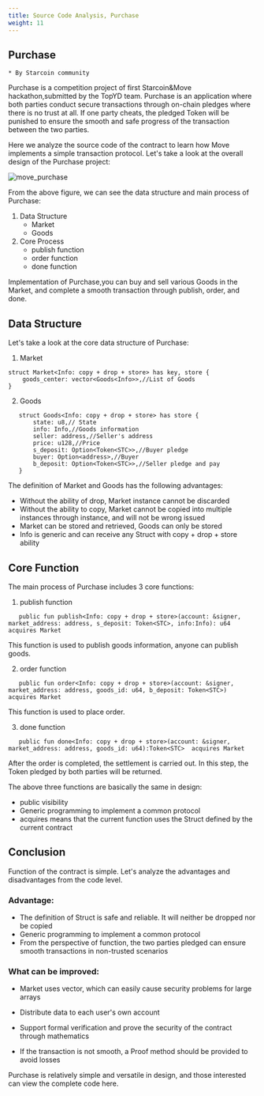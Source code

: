 ```yaml
---
title: Source Code Analysis, Purchase 
weight: 11
---
```


## Purchase

~~~
* By Starcoin community
~~~



Purchase is a competition project of first Starcoin&Move hackathon,submitted by the TopYD team. Purchase is an application where both parties conduct secure transactions through on-chain pledges where there is no trust at all. If one party cheats, the pledged Token will be punished to ensure the smooth and safe progress of the transaction between the two parties.

Here we analyze the source code of the contract to learn how Move implements a simple transaction protocol. Let's take a look at the overall design of the Purchase project:

![move_purchase](https://tva1.sinaimg.cn/large/008i3skNly1gug7xlve6mj60d303374a02.jpg)

From the above figure, we can see the data structure and main process of Purchase:

1. Data Structure
   - Market
   - Goods
2. Core Process
   - publish function
   - order function
   - done function

Implementation of Purchase,you can buy and sell various Goods in the Market, and complete a smooth transaction through publish, order, and done.



## Data Structure

Let's take a look at the core data structure of Purchase:

1. Market
~~~Move
struct Market<Info: copy + drop + store> has key, store {
    goods_center: vector<Goods<Info>>,//List of Goods
}
~~~

2. Goods

~~~Move
   struct Goods<Info: copy + drop + store> has store {
       state: u8,// State
       info: Info,//Goods information
       seller: address,//Seller's address
       price: u128,//Price
       s_deposit: Option<Token<STC>>,//Buyer pledge
       buyer: Option<address>,//Buyer
       b_deposit: Option<Token<STC>>,//Seller pledge and pay
   }
~~~

The definition of Market and Goods has the following advantages:

- Without the ability of drop, Market instance cannot be discarded
- Without the ability to copy, Market cannot be copied into multiple instances through instance, and will not be wrong issued 
- Market can be stored and retrieved, Goods can only be stored
- Info is generic and can receive any Struct with copy + drop + store ability



## Core Function

The main process of Purchase includes 3 core functions:

1. publish function

~~~Move
   public fun publish<Info: copy + drop + store>(account: &signer, market_address: address, s_deposit: Token<STC>, info:Info): u64 acquires Market
~~~

   This function is used to publish goods information, anyone can publish goods.

2. order function

~~~Move
   public fun order<Info: copy + drop + store>(account: &signer, market_address: address, goods_id: u64, b_deposit: Token<STC>) acquires Market 
~~~

   This function is used to place order.

3. done function

~~~Move
   public fun done<Info: copy + drop + store>(account: &signer, market_address: address, goods_id: u64):Token<STC>  acquires Market 
~~~

   After the order is completed, the settlement is carried out. In this step, the Token pledged by both parties will be returned.

   The above three functions are basically the same in design:

   - public visibility
   - Generic programming to implement a common protocol
   - acquires means that the current function uses the Struct defined by the current contract



## Conclusion

Function of the contract is simple. Let's analyze the advantages and disadvantages from the code level.

### Advantage:

- The definition of Struct is safe and reliable. It will neither be dropped nor be copied
- Generic programming to implement a common protocol
- From the perspective of  function, the two parties pledged can ensure smooth transactions in non-trusted scenarios

### What can be improved:

- Market uses vector, which can easily cause security problems for large arrays

- Distribute data to each user's own account

- Support formal verification and prove the security of the contract through mathematics

- If the transaction is not smooth, a Proof method should be provided to avoid losses



Purchase is relatively simple and versatile in design, and those interested can view the complete code here.